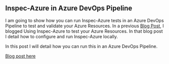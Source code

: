 ## Inspec-Azure in Azure DevOps Pipeline

I am going to show how you can run Inspec-Azure tests in an Azure DevOps Pipeline to test and validate your Azure Resources. In a previous [Blog Post](https://thomasthornton.cloud/2020/08/11/using-inspec-azure-to-test-your-azure-resources/), I blogged Using Inspec-Azure to test your Azure Resources. In that blog post I detail how to configure and run Inspec-Azure locally.

In this post I will detail how you can run this in an Azure DevOps Pipeline.

[Blog post here](https://thomasthornton.cloud/2020/08/11/using-inspec-azure-to-test-your-azure-resources/)
